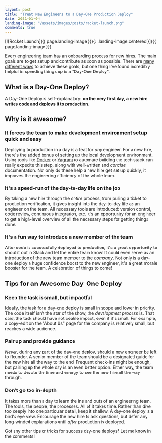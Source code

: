 ```yaml
---
layout: post
title: "Treat New Engineers to a Day-One Production Deploy"
date: 2021-01-04
landing-image: "/assets/images/posts/rocket-launch.png"
comments: true
---
```


[![Rocket Launch]({{ page.landing-image }}){: .landing-image.centered }]({{ page.landing-image }})

Every engineering team has an onboarding process for new hires. The main goals are to get set up and contribute as soon as possible. There are [many different ways](https://www.pluralsight.com/blog/teams/onboarding-engineers-competitive-advantage) to achieve these goals, but one thing I've found incredibly helpful in speeding things up is a "Day-One Deploy".

## What is a Day-One Deploy?

A Day-One Deploy is self-explanatory: **on the very first day, a new hire writes code and deploys it to production**.

## Why is it awesome?

### It forces the team to make development environment setup quick and easy

Deploying to production in a day is a feat for _any_ engineer. For a new hire, there's the added bonus of setting up the local development environment. Using tools like [Docker](https://www.docker.com) or [Vagrant](https://www.vagrantup.com) to automate building the tech stack can really expedite this step, along with well-written and _concise_ documentation. Not only do these help a new hire get set up quickly, it improves the engineering efficiency of the whole team.

### It's a speed-run of the day-to-day life on the job

By taking a new hire through the _entire_ process, from pulling a ticket to production verification, it gives insight into the day-to-day life as an engineer on the team. All necessary tools are introduced: version control, code review, continuous integration, etc. It's an opportunity for an engineer to get a high-level overview of all the necessary steps for getting things done.

### It's a fun way to introduce a new member of the team

After code is successfully deployed to production, it's a great opportunity to shout it out in Slack and let the entire team know! It could even serve as an introduction of the new team member to the _company_. Not only is a day-one deploy a huge confidence boost to the new engineer, it's a great morale booster for the team. A celebration of things to come!

## Tips for an Awesome Day-One Deploy

### Keep the task is small, but impactful

Ideally, the task for a day-one deploy is small in scope and lower in priority. The code itself isn't the star of the show, the _development process_ is. That said, the task should have noticeable impact, even if it's small. For example, a copy-edit on the "About Us" page for the company is relatively small, but reaches a wide audience.

### Pair up and provide guidance

_Never_, during any part of the day-one deploy, should a new engineer be left to flounder. A senior member of the team should be a designated guide for the new hire all the way to the end. Frequent check-ins might be enough, but pairing up the whole day is an even better option. Either way, the team needs to devote the time and energy to see the new hire all the way through.

### Don't go too in-depth

It takes more than a day to learn the ins and outs of an engineering team. The tools, the people, the processes. All of it takes time. Rather than dive too deeply into one particular detail, keep it shallow. A day-one deploy is a bird's eye view. Encourage the new hire to ask questions, but defer any long-winded explanations until _after_ production is deployed.

Got any other tips or tricks for success day-one deploys? Let me know in the comments!
